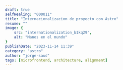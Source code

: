 ```yaml
---
draft: true
selfHealing: "000011"
title: "Internacionalizacion de proyecto con Astro"
resume: ""
image: { 
    src: "internationalization_b1kq29", 
    alt: "Manos en el mundo" 
}
publishDate: "2023-11-14 11:39"
category: "astro"
author: "jorge-saud"
tags: [microfrontend, architecture, alignment]
---
```




